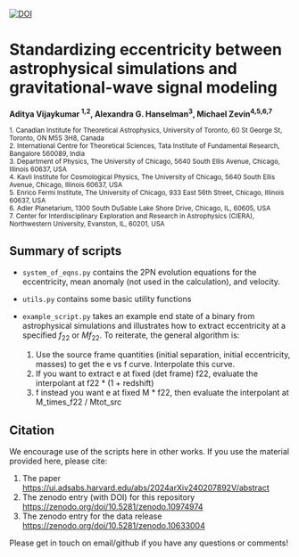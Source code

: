 [![DOI](https://zenodo.org/badge/753852599.svg)](https://zenodo.org/doi/10.5281/zenodo.10974974)

# Standardizing eccentricity between astrophysical simulations and gravitational-wave signal modeling 
**Aditya Vijaykumar <sup>1,2</sup>, Alexandra G. Hanselman<sup>3</sup>, Michael Zevin<sup>4,5,6,7</sup>**

<sub>1. Canadian Institute for Theoretical Astrophysics, University of Toronto, 60 St George St,  Toronto, ON M5S 3H8, Canada</sub>  
<sub>2. International Centre for Theoretical Sciences, Tata Institute of Fundamental Research, Bangalore  560089, India</sub>  
<sub>3. Department of Physics, The University of Chicago, 5640 South Ellis Avenue, Chicago, Illinois 60637, USA </sub>  
<sub>4. Kavli Institute for Cosmological Physics, The University of Chicago, 5640 South Ellis Avenue, Chicago, Illinois 60637, USA </sub>  
<sub>5. Enrico Fermi Institute, The University of Chicago, 933 East 56th Street, Chicago, Illinois 60637, USA </sub>  
<sub>6. Adler Planetarium, 1300 South DuSable Lake Shore Drive, Chicago, IL, 60605, USA </sub>  
<sub>7. Center for Interdisciplinary Exploration and Research in Astrophysics (CIERA), Northwestern University, Evanston, IL, 60201, USA </sub>  

## Summary of scripts

- `system_of_eqns.py` contains the 2PN evolution equations for the eccentricity, mean anomaly (not used in the calculation), and velocity.
- `utils.py` contains some basic utility functions
- `example_script.py` takes an example end state of a binary from astrophysical simulations and illustrates how to extract eccentricity at a specified $f_{22}$ or $M f_{22}$. To reiterate, the general algorithm is:

  1. Use the source frame quantities (initial separation, initial eccentricity, masses) to get the e vs f curve. Interpolate this curve.
  2. If you want to extract e at fixed (det frame) f22, evaluate the interpolant at f22 * (1 + redshift)
  3. f instead you want e at fixed M * f22, then evaluate the interpolant at M_times_f22 / Mtot_src


## Citation

We encourage use of the scripts here in other works. If you use the material provided here, please cite:

1. The paper https://ui.adsabs.harvard.edu/abs/2024arXiv240207892V/abstract
2. The zenodo entry (with DOI) for this repository https://zenodo.org/doi/10.5281/zenodo.10974974
3. The zenodo entry for the data release https://zenodo.org/doi/10.5281/zenodo.10633004

Please get in touch on email/github if you have any questions or comments!
